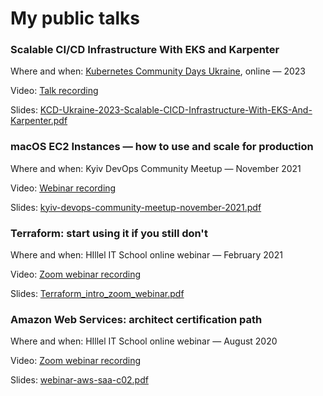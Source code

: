 # My public talks

### Scalable CI/CD Infrastructure With EKS and Karpenter
Where and when: [Kubernetes Community Days Ukraine](https://community.cncf.io/events/details/cncf-kcd-ukraine-presents-kcd-ukraine-2023-fundraiser/), online — 2023

Video: [Talk recording](https://www.youtube.com/watch?v=ZOYA1XNqFBI)

Slides: [KCD-Ukraine-2023-Scalable-CICD-Infrastructure-With-EKS-And-Karpenter.pdf](KCD-Ukraine-2023-Scalable-CICD-Infrastructure-With-EKS-And-Karpenter.pdf)

### macOS EC2 Instances — how to use and scale for production
Where and when: Kyiv DevOps Community Meetup — November 2021

Video: [Webinar recording](https://youtu.be/IghhSgShKlc?t=3352)

Slides: [kyiv-devops-community-meetup-november-2021.pdf](./kyiv-devops-community-meetup-november-2021.pdf)

### Terraform: start using it if you still don't
Where and when: HIllel IT School online webinar — February 2021

Video: [Zoom webinar recording](https://www.youtube.com/watch?v=lC4948SizsU)

Slides: [Terraform_intro_zoom_webinar.pdf](./Terraform_intro_zoom_webinar.pdf)


### Amazon Web Services: architect certification path
Where and when: HIllel IT School online webinar — August 2020

Video: [Zoom webinar recording](https://youtu.be/3vVUyJRk_TM)

Slides: [webinar-aws-saa-c02.pdf](./webinar-aws-saa-c02.pdf)

